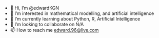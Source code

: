 - 👋 Hi, I’m @edwardKGN
- 👀 I’m interested in mathematical modelling, and artificial intelligence
- 🌱 I’m currently learning about Python, R, Artificial Intelligence
- 💞️ I’m looking to collaborate on N/A
- 📫 How to reach me edward.96@live.com

<!---
edwardKGN/edwardKGN is a ✨ special ✨ repository because its `README.md` (this file) appears on your GitHub profile.
You can click the Preview link to take a look at your changes.
--->
